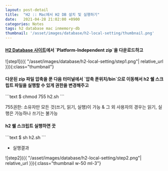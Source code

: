 ```yaml
---
layout: post-detail
title:  "H2 :: Mac에서 H2 DB 설치 및 실행하기"
date:   2021-04-28 21:02:00 +0900
categories: Notes
tags: h2 database mac inmemory-db
thumbnail: '/asset/images/database/h2-local-setting/thumbnail.png'
---
```


<div markdown="1" class="stepper text">
<h4 markdown="1" data-step="1" class="title">
    <a href="http://www.h2database.com/html/download.html" target="_blank">H2 Database 사이트</a>에서 `Platform-Independent zip`을 다운로드하고
</h4>
![step1]({{ "/asset/images/database/h2-local-setting/step1.png"| relative_url }}){:class="thumbnail"}
</div>


<div markdown="1" class="stepper text mt-3">
<h4 markdown="1" data-step="2" class="title">
    다운된 zip 파일 압축을 푼 다음 터미널에서 `압축 푼위치/bin`으로 이동해서 h2 쉘 스크립트 파일을 실행할 수 있게 권한을 변경해주고
</h4>
```text
    $ chmod 755 h2.sh
```
<p class="info">755권한: 소유자만 모든 것(쓰기, 읽기, 실행)이 가능 & 그 외 사용자의 경우는 읽기, 실행은 가능하나 쓰기는 불가능</p>
</div>


<div markdown="1" class="stepper text mt-3">
<h4 markdown="1" data-step="3" class="title">
    h2 쉘 스크립트 실행하면 끗
</h4>
```text
    $ sh h2.sh
```

- 실행결과

![step2]({{ "/asset/images/database/h2-local-setting/step2.png"| relative_url }}){:class="thumbnail w-50 ml-3"}

</div>







